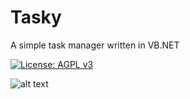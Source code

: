 # Tasky
A simple task manager written in VB.NET

[![License: AGPL v3](https://img.shields.io/badge/License-AGPL%20v3-blue.svg)](https://www.gnu.org/licenses/agpl-3.0)


![alt text](https://github.com/ejj28/tasky/screenshots/Tasky1.png "Tasky")
